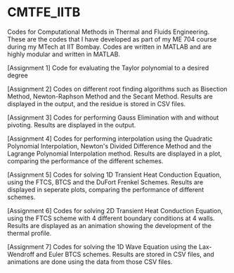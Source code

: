 # CMTFE_IITB
Codes for Computational  Methods in Thermal and Fluids Engineering. These are the codes that I have developed as part of my ME 704 course during my MTech at IIT Bombay. Codes are written in MATLAB and are highly modular and written in MATLAB.

[Assignment 1] Code for evaluating the Taylor polynomial to a desired degree

[Assignment 2] Codes on different root finding algorithms such as Bisection Method, Newton-Raphson Method and the Secant Method. Results are displayed in the output, and the residue is stored in CSV files.

[Assignment 3] Codes for performing Gauss Elimination with and without pivoting. Results are displayed in the output.

[Assignment 4] Codes for performing interpolation using the Quadratic Polynomial Interpolation, Newton's Divided Difference Method and the Lagrange Polynomial Interpolation method. Results are displayed in a plot, comparing the performance of the different schemes. 

[Assignment 5] Codes for solving 1D Transient Heat Conduction Equation, using the FTCS, BTCS and the DuFort Frenkel Schemes. Results are displayed in seperate plots, comparing the performance of different schemes.

[Assignment 6] Codes for solving 2D Transient Heat Conduction Equation, using the FTCS scheme with 4 different boundary conditions at 4 walls. Results are displayed as an animation showing the development of the thermal profile.

[Assignment 7] Codes for solving the 1D Wave Equation using the Lax-Wendroff and Euler BTCS schemes. Results are stored in CSV files, and animations are done using the data from those CSV files. 
